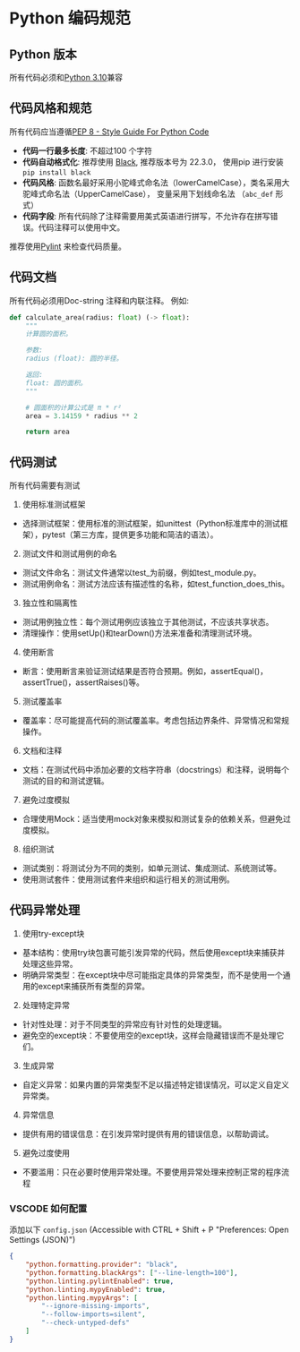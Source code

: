# Python 编码规范

## Python 版本

所有代码必须和[Python 3.10](https://peps.python.org/pep-0619/)兼容

## 代码风格和规范
所有代码应当遵循[PEP 8 - Style Guide For Python Code](https://pep8.org)

- **代码一行最多长度**: 不超过100 个字符
- **代码自动格式化**: 推荐使用 [Black](https://github.com/psf/black), 推荐版本号为 22.3.0， 使用pip 进行安装 `pip install black`
- **代码风格**: 函数名最好采用小驼峰式命名法（lowerCamelCase），类名采用大驼峰式命名法（UpperCamelCase）， 变量采用下划线命名法 （`abc_def` 形式）
- **代码字段**: 所有代码除了注释需要用美式英语进行拼写，不允许存在拼写错误。代码注释可以使用中文。

推荐使用[Pylint](https://www.pylint.org) 来检查代码质量。 

## 代码文档
所有代码必须用Doc-string 注释和内联注释。 例如:
```python
def calculate_area(radius: float) (-> float):
    """
    计算圆的面积。

    参数:
    radius (float): 圆的半径。

    返回:
    float: 圆的面积。
    """

    # 圆面积的计算公式是 π * r²
    area = 3.14159 * radius ** 2

    return area

```

## 代码测试
所有代码需要有测试
1. 使用标准测试框架
 - 选择测试框架：使用标准的测试框架，如unittest（Python标准库中的测试框架），pytest（第三方库，提供更多功能和简洁的语法）。
2. 测试文件和测试用例的命名
 - 测试文件命名：测试文件通常以test_为前缀，例如test_module.py。
 - 测试用例命名：测试方法应该有描述性的名称，如test_function_does_this。
3. 独立性和隔离性
 - 测试用例独立性：每个测试用例应该独立于其他测试，不应该共享状态。
 - 清理操作：使用setUp()和tearDown()方法来准备和清理测试环境。
4. 使用断言
 - 断言：使用断言来验证测试结果是否符合预期。例如，assertEqual()，assertTrue()，assertRaises()等。
5. 测试覆盖率
 - 覆盖率：尽可能提高代码的测试覆盖率。考虑包括边界条件、异常情况和常规操作。
6. 文档和注释
 - 文档：在测试代码中添加必要的文档字符串（docstrings）和注释，说明每个测试的目的和测试逻辑。
7. 避免过度模拟
 - 合理使用Mock：适当使用mock对象来模拟和测试复杂的依赖关系，但避免过度模拟。
8. 组织测试
 - 测试类别：将测试分为不同的类别，如单元测试、集成测试、系统测试等。
 - 使用测试套件：使用测试套件来组织和运行相关的测试用例。

## 代码异常处理
1. 使用try-except块
 - 基本结构：使用try块包裹可能引发异常的代码，然后使用except块来捕获并处理这些异常。
 - 明确异常类型：在except块中尽可能指定具体的异常类型，而不是使用一个通用的except来捕获所有类型的异常。
2. 处理特定异常
 - 针对性处理：对于不同类型的异常应有针对性的处理逻辑。
 - 避免空的except块：不要使用空的except块，这样会隐藏错误而不是处理它们。
3. 生成异常
 - 自定义异常：如果内置的异常类型不足以描述特定错误情况，可以定义自定义异常类。
4. 异常信息
 - 提供有用的错误信息：在引发异常时提供有用的错误信息，以帮助调试。
5. 避免过度使用
 - 不要滥用：只在必要时使用异常处理。不要使用异常处理来控制正常的程序流程


### VSCODE 如何配置
添加以下 `config.json` (Accessible with CTRL + Shift + P "Preferences: Open Settings (JSON)")
```json
{
    "python.formatting.provider": "black",
    "python.formatting.blackArgs": ["--line-length=100"],
    "python.linting.pylintEnabled": true,
    "python.linting.mypyEnabled": true,
    "python.linting.mypyArgs": [
        "--ignore-missing-imports",
        "--follow-imports=silent",
        "--check-untyped-defs"
    ]
}
```

